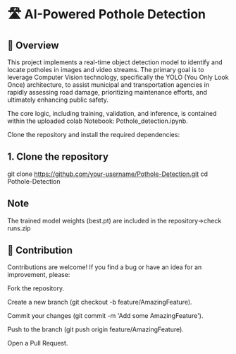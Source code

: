 # 🛣️ AI-Powered Pothole Detection

## 📝 Overview
This project implements a real-time object detection model to identify and locate potholes in images and video streams. The primary goal is to leverage Computer Vision technology, specifically the YOLO (You Only Look Once) architecture, to assist municipal and transportation agencies in rapidly assessing road damage, prioritizing maintenance efforts, and ultimately enhancing public safety.

The core logic, including training, validation, and inference, is contained within the uploaded colab Notebook: Pothole_detection.ipynb.

Clone the repository and install the required dependencies:
## 1. Clone the repository
git clone https://github.com/your-username/Pothole-Detection.git
cd Pothole-Detection

## Note
The trained model weights (best.pt) are included in the repository->check runs.zip

## 🤝 Contribution
Contributions are welcome! If you find a bug or have an idea for an improvement, please:

Fork the repository.

Create a new branch (git checkout -b feature/AmazingFeature).

Commit your changes (git commit -m 'Add some AmazingFeature').

Push to the branch (git push origin feature/AmazingFeature).

Open a Pull Request.

